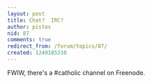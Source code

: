 ```yaml
---
layout: post
title: Chat?  IRC?
author: pistos
nid: 87
comments: true
redirect_from: /forum/topics/87/
created: 1249185310
---
```

<p>FWIW, there's a #catholic channel on Freenode.&nbsp;</p>
